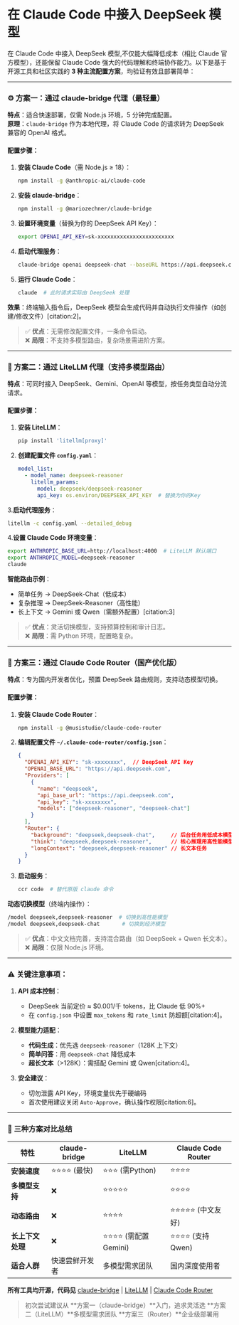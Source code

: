 # 在 Claude Code 中接入 DeepSeek 模型

在 Claude Code 中接入 DeepSeek 模型,不仅能大幅降低成本（相比 Claude 官方模型），还能保留 Claude Code 强大的代码理解和终端协作能力。以下是基于开源工具和社区实践的 **3 种主流配置方案**，均验证有效且部署简单：

---

### ⚙️ 方案一：通过 claude-bridge 代理（最轻量）
**特点**：适合快速部署，仅需 Node.js 环境，5 分钟完成配置。  
**原理**：`claude-bridge` 作为本地代理，将 Claude Code 的请求转为 DeepSeek 兼容的 OpenAI 格式。  

#### 配置步骤：
1. **安装 Claude Code**（需 Node.js ≥ 18）：
   ```bash
   npm install -g @anthropic-ai/claude-code
   ```

2. **安装 claude-bridge**：
   ```bash
   npm install -g @mariozechner/claude-bridge
   ```

3. **设置环境变量**（替换为你的 DeepSeek API Key）：
   ```bash
   export OPENAI_API_KEY=sk-xxxxxxxxxxxxxxxxxxxxxxxx
   ```

4. **启动代理服务**：
   ```bash
   claude-bridge openai deepseek-chat --baseURL https://api.deepseek.com/v1
   ```

5. **运行 Claude Code**：
   ```bash
   claude  # 此时请求实际由 DeepSeek 处理
   ```  
**效果**：终端输入指令后，DeepSeek 模型会生成代码并自动执行文件操作（如创建/修改文件）[citation:2]。

> ✅ **优点**：无需修改配置文件，一条命令启动。  
> ❌ **局限**：不支持多模型路由，复杂场景需进阶方案。

---

### 🔄 方案二：通过 LiteLLM 代理（支持多模型路由）
**特点**：可同时接入 DeepSeek、Gemini、OpenAI 等模型，按任务类型自动分流请求。  

#### 配置步骤：
1. **安装 LiteLLM**：  
   ```bash
   pip install 'litellm[proxy]'
   ```

2. **创建配置文件 `config.yaml`**：  
   ```yaml
   model_list:
     - model_name: deepseek-reasoner
       litellm_params:
         model: deepseek/deepseek-reasoner
         api_key: os.environ/DEEPSEEK_API_KEY  # 替换为你的Key
   ```

3.**启动代理服务**：  
   ```bash
   litellm -c config.yaml --detailed_debug
   ```

4.**设置 Claude Code 环境变量**：  
   ```bash
   export ANTHROPIC_BASE_URL=http://localhost:4000  # LiteLLM 默认端口
   export ANTHROPIC_MODEL=deepseek-reasoner
   claude
   ```  

**智能路由示例**：  
- 简单任务 → DeepSeek-Chat（低成本）  
- 复杂推理 → DeepSeek-Reasoner（高性能）  
- 长上下文 → Gemini 或 Qwen（需额外配置）[citation:3]

> ✅ **优点**：灵活切换模型，支持预算控制和审计日志。  
> ❌ **局限**：需 Python 环境，配置略复杂。

---

### 🧠 方案三：通过 Claude Code Router（国产优化版）
**特点**：专为国内开发者优化，预置 DeepSeek 路由规则，支持动态模型切换。  

#### 配置步骤：
1. **安装 Claude Code Router**：  
   ```bash
   npm install -g @musistudio/claude-code-router
   ```

2. **编辑配置文件 `~/.claude-code-router/config.json`**：  
   ```json
   {
     "OPENAI_API_KEY": "sk-xxxxxxxx",  // DeepSeek API Key
     "OPENAI_BASE_URL": "https://api.deepseek.com",
     "Providers": [
       {
         "name": "deepseek",
         "api_base_url": "https://api.deepseek.com",
         "api_key": "sk-xxxxxxxx",
         "models": ["deepseek-reasoner", "deepseek-chat"]
       }
     ],
     "Router": {
       "background": "deepseek,deepseek-chat",     // 后台任务用低成本模型
       "think": "deepseek,deepseek-reasoner",      // 核心推理用高性能模型
       "longContext": "deepseek,deepseek-reasoner" // 长文本任务
     }
   }
   ```

3. **启动服务**：  
   ```bash
   ccr code  # 替代原版 claude 命令
   ```  

**动态切换模型**（终端内操作）：  
   ```bash
   /model deepseek,deepseek-reasoner  # 切换到高性能模型
   /model deepseek,deepseek-chat       # 切换到经济模型
   ```


> ✅ **优点**：中文文档完善，支持混合路由（如 DeepSeek + Qwen 长文本）。  
> ❌ **局限**：仅限 Node.js 环境。

---

### ⚠️ 关键注意事项：
1. **API 成本控制**：  
   - DeepSeek 当前定价 ≈ $0.001/千 tokens，比 Claude 低 90%+  
   - 在 `config.json` 中设置 `max_tokens` 和 `rate_limit` 防超额[citation:4]。

2. **模型能力适配**：  
   - **代码生成**：优先选 `deepseek-reasoner`（128K 上下文）  
   - **简单问答**：用 `deepseek-chat` 降低成本  
   - **超长文本**（>128K）：需搭配 Gemini 或 Qwen[citation:4]。

3. **安全建议**：  
   - 切勿泄露 API Key，环境变量优先于硬编码  
   - 首次使用建议关闭 `Auto-Approve`，确认操作权限[citation:6]。

---

### 💎 三种方案对比总结
| **特性**          | claude-bridge       | LiteLLM              | Claude Code Router  |
|-------------------|---------------------|----------------------|---------------------|
| **安装速度**       | ⭐⭐⭐⭐ (最快)        | ⭐⭐⭐ (需Python)       | ⭐⭐⭐⭐               |
| **多模型支持**     | ❌                   | ⭐⭐⭐⭐⭐                | ⭐⭐⭐⭐               |
| **动态路由**       | ❌                   | ⭐⭐⭐⭐                 | ⭐⭐⭐⭐⭐ (中文友好)    |
| **长上下文处理**   | ❌                   | ⭐⭐⭐⭐ (需配置Gemini)  | ⭐⭐⭐⭐ (支持Qwen)    |
| **适合人群**       | 快速尝鲜开发者       | 多模型需求团队        | 国内深度使用者       |

**所有工具均开源，代码见**
[claude-bridge](https://github.com/badlogic/claude-bridge) |
[LiteLLM](https://github.com/BerriAI/litellm) |
[Claude Code Router](https://github.com/musistudio/claude-code-router)

> 初次尝试建议从 
**方案一（claude-bridge）**入门，追求灵活选 
**方案二（LiteLLM）**多模型需求团队 
**方案三（Router）**企业级部署用 


